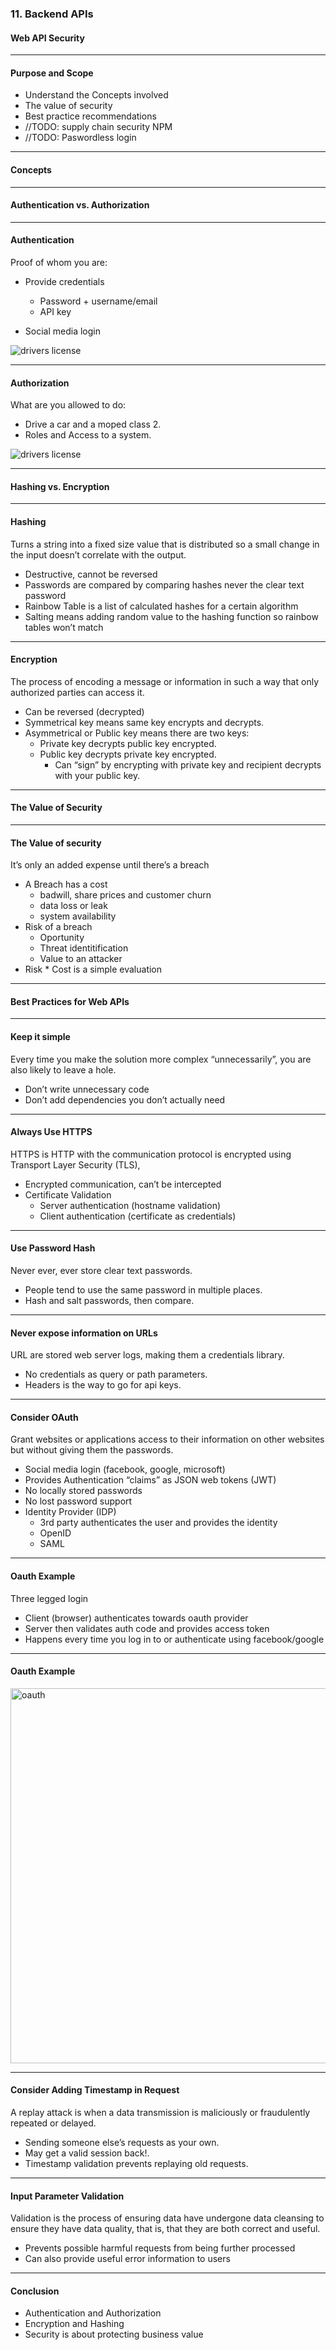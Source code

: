 ### 11. Backend APIs
#### Web API Security


---

#### Purpose and Scope
	
* Understand the Concepts involved
* The value of security
* Best practice recommendations
* //TODO: supply chain security NPM
* //TODO: Paswordless login


---

#### Concepts


---

#### Authentication vs. Authorization


---

#### Authentication
Proof of whom you are:

* Provide credentials
  * Password + username/email
  * API key
	
* Social media login

<img src="/media/backend-api-images/backend-api-11/front.png" alt="drivers license">

---

#### Authorization
What are you allowed to do:

* Drive a car and a moped class 2.
* Roles and Access to a system.


<img src="/media/backend-api-images/backend-api-11/back.png" alt="drivers license">

---

#### Hashing vs. Encryption

---

#### Hashing
	
Turns a string into a fixed size value that is distributed so a small change in the input doesn’t correlate with the output.
* Destructive, cannot be reversed
* Passwords are compared by comparing hashes never the clear text password
* Rainbow Table is a list of calculated hashes for a certain algorithm
* Salting means adding random value to the hashing function so rainbow tables won’t match



---

#### Encryption
	
The process of encoding a message or information in such a way that only authorized parties can access it.

* Can be reversed (decrypted)
* Symmetrical key means same key encrypts and decrypts.
* Asymmetrical or Public key means there are two keys:
  * Private key decrypts public key encrypted.
  * Public key decrypts private key encrypted.
    * Can “sign” by encrypting with private key and recipient decrypts with your public key.


---

#### The Value of Security

---

#### The Value of security
	
It’s only an added expense until there’s a breach
	
* A Breach has a cost
  * badwill, share prices and customer churn
  * data loss or leak
  * system availability
* Risk of a breach
  * Oportunity
  * Threat identitification
  * Value to an attacker
* Risk * Cost is a simple evaluation
	

---

#### Best Practices for Web APIs

---


#### Keep it simple
	
Every time you make the solution more complex “unnecessarily”, you are also likely to leave a hole.
* Don’t write unnecessary code
* Don’t add dependencies you don’t actually need
			


---

#### Always Use HTTPS
	
HTTPS is HTTP with the communication protocol is encrypted using Transport Layer Security (TLS),
* Encrypted communication, can’t be intercepted
* Certificate Validation
  * Server authentication (hostname validation)
  * Client authentication (certificate as credentials)
		


---

#### Use Password Hash

Never ever, ever store clear text passwords.
* People tend to use the same password in multiple places.
* Hash and salt passwords, then compare.


---

#### Never expose information on URLs

URL are stored web server logs, making them a credentials library.
* No credentials as query or path parameters.
* Headers is the way to go for api keys.
	


---

#### Consider OAuth

Grant websites or applications access to their information on other websites but without giving them the passwords.

* Social media login (facebook, google, microsoft)
* Provides Authentication “claims” as JSON web tokens (JWT)
* No locally stored passwords
* No lost password support
* Identity Provider (IDP)
  * 3rd party authenticates the user and provides the identity
  * OpenID
  * SAML


---

#### Oauth Example

Three legged login

* Client (browser) authenticates towards oauth provider
* Server then validates auth code and provides access token
* Happens every time you log in to or authenticate using facebook/google
	

---

#### Oauth Example

<img style="width: 600px" src="/media/backend-api-images/backend-api-11/oauth.png" alt="oauth">

---

#### Consider Adding Timestamp in Request

A replay attack is when a data transmission is maliciously or fraudulently repeated or delayed.

* Sending someone else’s requests as your own.
* May get a valid session back!.
* Timestamp validation prevents replaying old requests.


---

#### Input Parameter Validation

Validation is the process of ensuring data have undergone data cleansing to ensure they have data quality, that is, that they are both correct and useful.
* Prevents possible harmful requests from being further processed
* Can also provide useful error information to users



---

#### Conclusion

* Authentication and Authorization
* Encryption and Hashing
* Security is about protecting business value